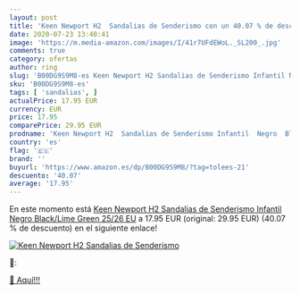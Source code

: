 ```yaml
---
layout: post
title: 'Keen Newport H2  Sandalias de Senderismo con un 40.07 % de descuento'
date: 2020-07-23 13:40:41
image: 'https://m.media-amazon.com/images/I/41r7UFdEWoL._SL200_.jpg'
comments: true
category: ofertas
author: ring
slug: 'B00DG9S9M8-es Keen Newport H2 Sandalias de Senderismo Infantil Negro...'
sku: 'B00DG9S9M8-es'
tags: [ 'sandalias', ]
actualPrice: 17.95 EUR
currency: EUR
price: 17.95
comparePrice: 29.95 EUR
prodname: 'Keen Newport H2  Sandalias de Senderismo Infantil  Negro  Black/Lime Green   25/26 EU'
country: 'es'
flag: '🇪🇸'
brand: ''
buyurl: 'https://www.amazon.es/dp/B00DG9S9M8/?tag=tolees-21'
descuento: '40.07'
average: '17.95'
---
```


En este momento está [Keen Newport H2  Sandalias de Senderismo Infantil  Negro  Black/Lime Green   25/26 EU](https://www.amazon.es/dp/B00DG9S9M8/?tag=tolees-21) a 17.95 EUR (original: 29.95 EUR) (40.07 %  de descuento) en el siguiente enlace!

[![Keen Newport H2  Sandalias de Senderismo](https://m.media-amazon.com/images/I/41r7UFdEWoL._SL200_.jpg)](https://www.amazon.es/dp/B00DG9S9M8/?tag=tolees-21)

🔎:


[🛒 Aquí!!!](https://www.amazon.es/dp/B00DG9S9M8/?tag=tolees-21)
